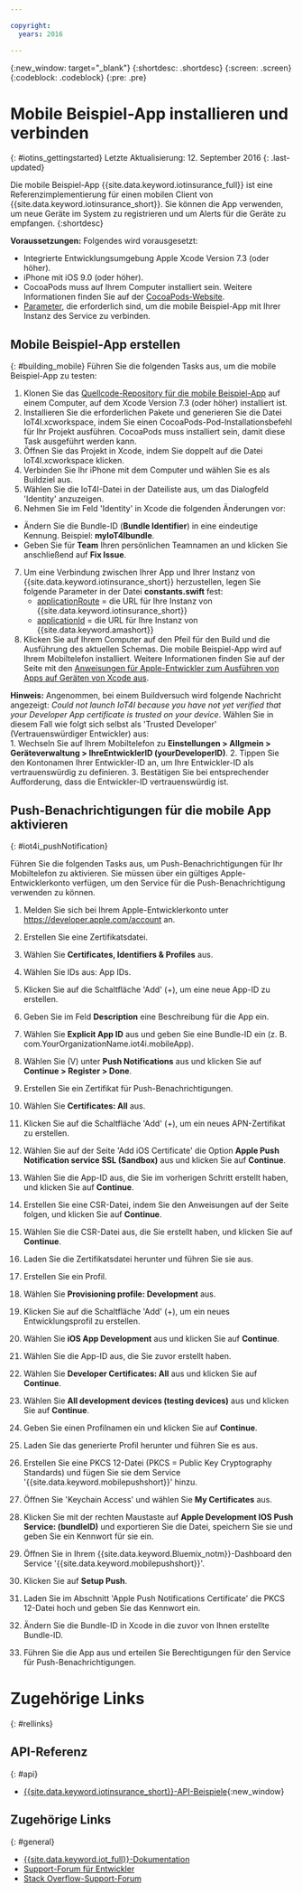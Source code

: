 ```yaml
---

copyright:
  years: 2016

---
```


<!-- Common attributes used in the template are defined as follows: -->
{:new_window: target="\_blank"}
{:shortdesc: .shortdesc}
{:screen: .screen}
{:codeblock: .codeblock}
{:pre: .pre}


<!-- {{site.data.keyword.iotinsurance_full}}  {{site.data.keyword.iotinsurance_short}}  -->


# Mobile Beispiel-App installieren und verbinden
{: #iotins_gettingstarted}
Letzte Aktualisierung: 12. September 2016
{: .last-updated}

Die mobile Beispiel-App {{site.data.keyword.iotinsurance_full}} ist eine Referenzimplementierung für einen mobilen Client von {{site.data.keyword.iotinsurance_short}}. Sie können die App verwenden, um neue Geräte im System zu registrieren und um Alerts für die Geräte zu empfangen.
{:shortdesc}

**Voraussetzungen:** Folgendes wird vorausgesetzt: 
  - Integrierte Entwicklungsumgebung Apple Xcode Version 7.3 (oder höher). 
  - iPhone mit iOS 9.0 (oder höher). 
  - CocoaPods muss auf Ihrem Computer installiert sein. Weitere Informationen finden Sie auf der [CocoaPods-Website](https://guides.cocoapods.org/using/getting-started.html). 
  - [Parameter](#iot4i_mobileParam), die erforderlich sind, um die mobile Beispiel-App mit Ihrer Instanz des Service zu verbinden. 

## Mobile Beispiel-App erstellen
{: #building_mobile}
Führen Sie die folgenden Tasks aus, um die mobile Beispiel-App zu testen: 

1. Klonen Sie das [Quellcode-Repository für die mobile Beispiel-App](https://github.com/ibm-watson-iot/ioti-mobile) auf einem Computer, auf dem Xcode Version 7.3 (oder höher) installiert ist. 
2. Installieren Sie die erforderlichen Pakete und generieren Sie die Datei IoT4I.xcworkspace, indem Sie einen CocoaPods-Pod-Installationsbefehl für Ihr Projekt ausführen. CocoaPods muss installiert sein, damit diese Task ausgeführt werden kann. 
3. Öffnen Sie das Projekt in Xcode, indem Sie doppelt auf die Datei IoT4I.xcworkspace klicken. 
4. Verbinden Sie Ihr iPhone mit dem Computer und wählen Sie es als Buildziel aus. 
5. Wählen Sie die IoT4I-Datei in der Dateiliste aus, um das Dialogfeld 'Identity' anzuzeigen. 
6. Nehmen Sie im Feld 'Identity' in Xcode die folgenden Änderungen vor: 
  - Ändern Sie die Bundle-ID (**Bundle Identifier**) in eine eindeutige Kennung. Beispiel: **myIoT4Ibundle**. 
  - Geben Sie für **Team** Ihren persönlichen Teamnamen an und klicken Sie anschließend auf **Fix Issue**. 
7. Um eine Verbindung zwischen Ihrer App und Ihrer Instanz von {{site.data.keyword.iotinsurance_short}} herzustellen, legen Sie folgende Parameter in der Datei **constants.swift** fest:   
    - [applicationRoute](#iot4i_mobileParam) = die URL für Ihre Instanz von {{site.data.keyword.iotinsurance_short}}
    - [applicationId](#iot4i_mobileParam) = die URL für Ihre Instanz von {{site.data.keyword.amashort}}
8. Klicken Sie auf Ihrem Computer auf den Pfeil für den Build und die Ausführung des aktuellen Schemas. Die mobile Beispiel-App wird auf Ihrem Mobiltelefon installiert. Weitere Informationen finden Sie auf der Seite mit den [Anweisungen für Apple-Entwickler zum Ausführen von Apps auf Geräten von Xcode aus](https://developer.apple.com/library/mac/documentation/IDEs/Conceptual/AppDistributionGuide/LaunchingYourApponDevices/LaunchingYourApponDevices.html). 

  **Hinweis:** Angenommen, bei einem Buildversuch wird folgende Nachricht angezeigt: *Could not launch IoT4I because you have not yet verified that your Developer App certificate is trusted on your device*. Wählen Sie in diesem Fall wie folgt sich selbst als 'Trusted Developer' (Vertrauenswürdiger Entwickler) aus:   
    1. Wechseln Sie auf Ihrem Mobiltelefon zu **Einstellungen > Allgmein > Geräteverwaltung > IhreEntwicklerID (yourDeveloperID)**. 
    2. Tippen Sie den Kontonamen Ihrer Entwickler-ID an, um Ihre Entwickler-ID als vertrauenswürdig zu definieren. 
    3. Bestätigen Sie bei entsprechender Aufforderung, dass die Entwickler-ID vertrauenswürdig ist. 

## Push-Benachrichtigungen für die mobile App aktivieren
{: #iot4i_pushNotification}

Führen Sie die folgenden Tasks aus, um Push-Benachrichtigungen für Ihr Mobiltelefon zu aktivieren. Sie müssen über ein gültiges Apple-Entwicklerkonto verfügen, um den Service für die Push-Benachrichtigung verwenden zu können. 

1. Melden Sie sich bei Ihrem Apple-Entwicklerkonto unter https://developer.apple.com/account an. 

2. Erstellen Sie eine Zertifikatsdatei.
  1. Wählen Sie **Certificates, Identifiers & Profiles** aus. 
  2. Wählen Sie IDs aus: App IDs.
  3. Klicken Sie auf die Schaltfläche 'Add' (+), um eine neue App-ID zu erstellen. 
  4. Geben Sie im Feld **Description** eine Beschreibung für die App ein. 
  5. Wählen Sie **Explicit App ID** aus und geben Sie eine Bundle-ID ein (z. B. com.YourOrganizationName.iot4i.mobileApp). 
  6. Wählen Sie (V) unter **Push Notifications** aus und klicken Sie auf **Continue > Register > Done**. 

3. Erstellen Sie ein Zertifikat für Push-Benachrichtigungen.
  1. Wählen Sie **Certificates: All** aus. 
  2. Klicken Sie auf die Schaltfläche 'Add' (+), um ein neues APN-Zertifikat zu erstellen. 
  3. Wählen Sie auf der Seite 'Add iOS Certificate' die Option **Apple Push Notification service SSL (Sandbox)** aus und klicken Sie auf **Continue**. 
  4. Wählen Sie die App-ID aus, die Sie im vorherigen Schritt erstellt haben, und klicken Sie auf **Continue**. 
  5. Erstellen Sie eine CSR-Datei, indem Sie den Anweisungen auf der Seite folgen, und klicken Sie auf **Continue**. 
  6. Wählen Sie die CSR-Datei aus, die Sie erstellt haben, und klicken Sie auf **Continue**. 
  7. Laden Sie die Zertifikatsdatei herunter und führen Sie sie aus. 

4. Erstellen Sie ein Profil. 
  1. Wählen Sie **Provisioning profile: Development** aus. 
  2. Klicken Sie auf die Schaltfläche 'Add' (+), um ein neues Entwicklungsprofil zu erstellen. 
  3. Wählen Sie **iOS App Development** aus und klicken Sie auf **Continue**. 
  4. Wählen Sie die App-ID aus, die Sie zuvor erstellt haben. 
  5. Wählen Sie **Developer Certificates: All** aus und klicken Sie auf **Continue**. 
  5. Wählen Sie **All development devices (testing devices)** aus und klicken Sie auf **Continue**. 
  6. Geben Sie einen Profilnamen ein und klicken Sie auf **Continue**. 
  7. Laden Sie das generierte Profil herunter und führen Sie es aus. 

5. Erstellen Sie eine PKCS 12-Datei (PKCS = Public Key Cryptography Standards) und fügen Sie sie dem Service '{{site.data.keyword.mobilepushshort}}' hinzu. 
  1. Öffnen Sie 'Keychain Access' und wählen Sie **My Certificates** aus. 
  2. Klicken Sie mit der rechten Maustaste auf **Apple Development IOS Push Service: (bundleID)** und exportieren Sie die Datei, speichern Sie sie und geben Sie ein Kennwort für sie ein. 
  3. Öffnen Sie in Ihrem {{site.data.keyword.Bluemix_notm}}-Dashboard den Service '{{site.data.keyword.mobilepushshort}}'. 
  4. Klicken Sie auf **Setup Push**. 
  5. Laden Sie im Abschnitt 'Apple Push Notifications Certificate' die PKCS 12-Datei hoch und geben Sie das Kennwort ein. 
  6. Ändern Sie die Bundle-ID in Xcode in die zuvor von Ihnen erstellte Bundle-ID. 
  7. Führen Sie die App aus und erteilen Sie Berechtigungen für den Service für Push-Benachrichtigungen. 

# Zugehörige Links
{: #rellinks}

## API-Referenz
{: #api}
* [{{site.data.keyword.iotinsurance_short}}-API-Beispiele](https://iot4i-docs-api.mybluemix.net/dist/){:new_window}

## Zugehörige Links
{: #general}
* [{{site.data.keyword.iot_full}}-Dokumentation](https://new-console.ng.bluemix.net/docs/services/IoT/index.html)
* [Support-Forum für Entwickler](https://developer.ibm.com/answers/search.html?f=&type=question&redirect=search%2Fsearch&sort=relevance&q=%2B[iot]%20%2B[bluemix])
* [Stack Overflow-Support-Forum](http://stackoverflow.com/questions/tagged/ibm-bluemix)
